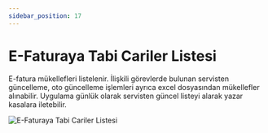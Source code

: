 ```yaml
---
sidebar_position: 17
---
```


# E-Faturaya Tabi Cariler Listesi

E-fatura mükellefleri listelenir. İlişkili görevlerde bulunan servisten güncelleme, oto güncelleme işlemleri ayrıca excel dosyasından mükellefler alınabilir. Uygulama günlük olarak servisten güncel listeyi alarak yazar kasalara iletebilir.


![E-Faturaya Tabi Cariler Listesi](/img/moduller/e-faturaya-tabi-cariler-listesi.png)
